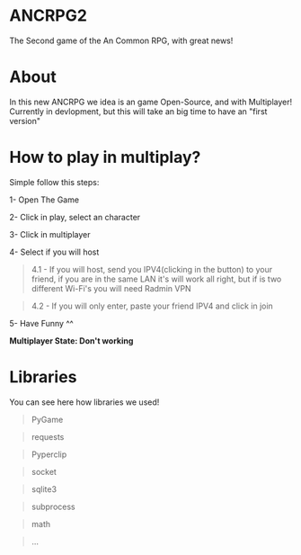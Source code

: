 # ANCRPG2
The Second game of the An Common RPG, with great news!

# About
In this new ANCRPG we idea is an game Open-Source, and with Multiplayer!
Currently in devlopment, but this will take an big time to have an "first version"

# How to play in multiplay?
Simple follow this steps:

1- Open The Game

2- Click in play, select an character

3- Click in multiplayer

4- Select if you will host

   > 4.1 - If you will host, send you IPV4(clicking in the button) to your friend, if you are in the same LAN it's will work all right, but if is two different Wi-Fi's you will need Radmin VPN
  
   > 4.2 - If you will only enter, paste your friend IPV4 and click in join
  
5- Have Funny ^^

**Multiplayer State: Don't working**

# Libraries
You can see here how libraries we used!

> PyGame

> requests

> Pyperclip

> socket

> sqlite3

> subprocess

> math

> ...
